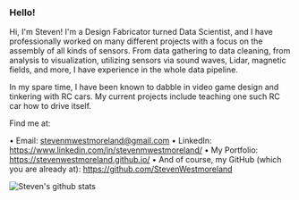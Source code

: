 ### Hello!

Hi, I'm Steven! I'm a Design Fabricator turned Data Scientist, and I have professionally worked on many different projects with a focus on the assembly of all kinds of sensors. From data gathering to data cleaning, from analysis to visualization, utilizing sensors via sound waves, Lidar, magnetic fields, and more, I have experience in the whole data pipeline.

In my spare time, I have been known to dabble in video game design and tinkering with RC cars. My current projects include teaching one such RC car how to drive itself. 

Find me at:

• Email: stevenmwestmoreland@gmail.com
• LinkedIn: https://www.linkedin.com/in/stevenmwestmoreland/
• My Portfolio: https://stevenwestmoreland.github.io/
• And of course, my GitHub (which you are already at): https://github.com/StevenWestmoreland

![Steven's github stats](https://github-readme-stats.vercel.app/api?username=StevenWestmoreland&show_icons=true&theme=tokyonight)
